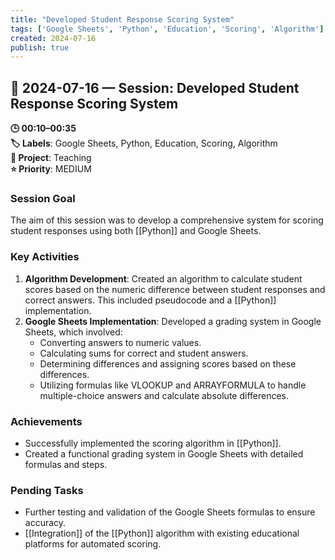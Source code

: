 ```yaml
---
title: "Developed Student Response Scoring System"
tags: ['Google Sheets', 'Python', 'Education', 'Scoring', 'Algorithm']
created: 2024-07-16
publish: true
---
```


## 📅 2024-07-16 — Session: Developed Student Response Scoring System

**🕒 00:10–00:35**  
**🏷️ Labels**: Google Sheets, Python, Education, Scoring, Algorithm  
**📂 Project**: Teaching  
**⭐ Priority**: MEDIUM  


### Session Goal
The aim of this session was to develop a comprehensive system for scoring student responses using both [[Python]] and Google Sheets.

### Key Activities
1. **Algorithm Development**: Created an algorithm to calculate student scores based on the numeric difference between student responses and correct answers. This included pseudocode and a [[Python]] implementation.
2. **Google Sheets Implementation**: Developed a grading system in Google Sheets, which involved:
   - Converting answers to numeric values.
   - Calculating sums for correct and student answers.
   - Determining differences and assigning scores based on these differences.
   - Utilizing formulas like VLOOKUP and ARRAYFORMULA to handle multiple-choice answers and calculate absolute differences.

### Achievements
- Successfully implemented the scoring algorithm in [[Python]].
- Created a functional grading system in Google Sheets with detailed formulas and steps.

### Pending Tasks
- Further testing and validation of the Google Sheets formulas to ensure accuracy.
- [[Integration]] of the [[Python]] algorithm with existing educational platforms for automated scoring.

